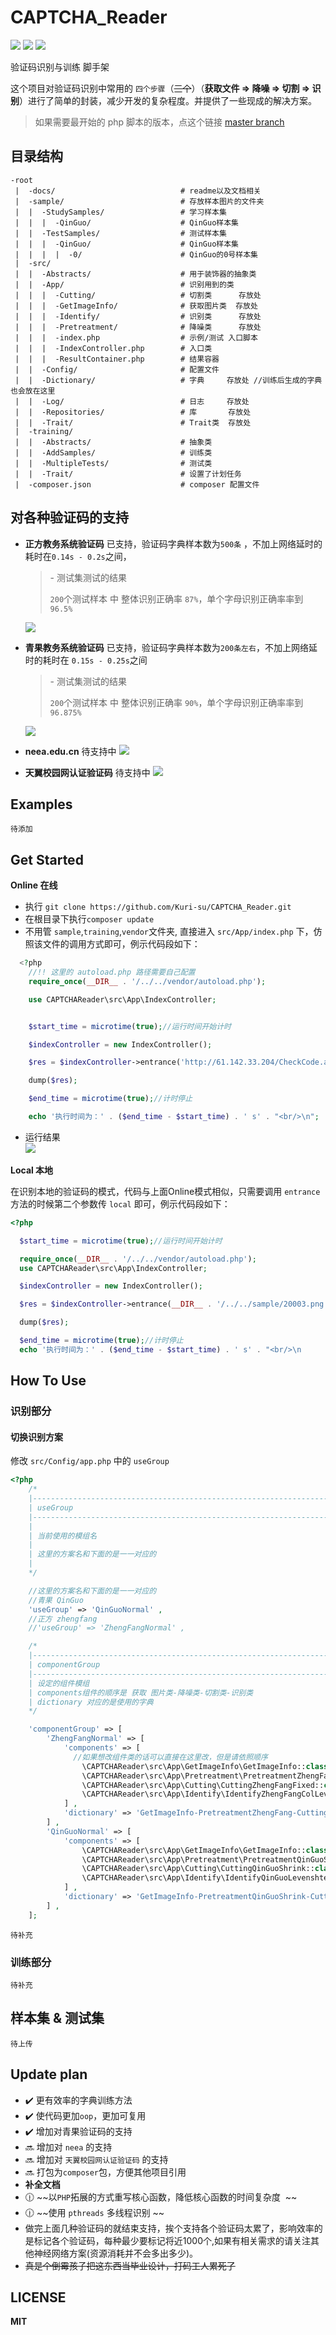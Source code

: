 # CAPTCHA_Reader

![](https://img.shields.io/packagist/l/doctrine/orm.svg?longCache=true&style=flat-square)
![](https://img.shields.io/badge/php-~7.0.0-green.svg?longCache=true&style=flat-square)
![](https://img.shields.io/badge/Composer-MUST！-red.svg?longCache=true&style=flat-square)

验证码识别与训练 脚手架

这个项目对验证码识别中常用的 `四个步骤`（~~三个~~）（**获取文件 => 降噪 => 切割 => 识别**）进行了简单的封装，减少开发的复杂程度。并提供了一些现成的解决方案。

> 如果需要最开始的 php 脚本的版本，点这个链接 [master branch](https://github.com/Kuri-su/CAPTCHA_Reader/tree/master)

## 目录结构

```
-root
 |  -docs/                            # readme以及文档相关
 |  -sample/                          # 存放样本图片的文件夹
 |  |  -StudySamples/                 # 学习样本集
 |  |  |  -QinGuo/                    # QinGuo样本集
 |  |  -TestSamples/                  # 测试样本集
 |  |  |  -QinGuo/                    # QinGuo样本集
 |  |  |  |  -0/                      # QinGuo的0号样本集
 |  -src/
 |  |  -Abstracts/                    # 用于装饰器的抽象类
 |  |  -App/                          # 识别用到的类
 |  |  |  -Cutting/                   # 切割类      存放处
 |  |  |  -GetImageInfo/              # 获取图片类  存放处
 |  |  |  -Identify/                  # 识别类      存放处
 |  |  |  -Pretreatment/              # 降噪类      存放处
 |  |  |  -index.php                  # 示例/测试 入口脚本
 |  |  |  -IndexController.php        # 入口类
 |  |  |  -ResultContainer.php        # 结果容器
 |  |  -Config/                       # 配置文件
 |  |  -Dictionary/                   # 字典     存放处 //训练后生成的字典也会放在这里
 |  |  -Log/                          # 日志     存放处
 |  |  -Repositories/                 # 库       存放处
 |  |  -Trait/                        # Trait类  存放处
 |  -training/
 |  |  -Abstracts/                    # 抽象类
 |  |  -AddSamples/                   # 训练类
 |  |  -MultipleTests/                # 测试类
 |  |  -Trait/                        # 设置了计划任务
 |  -composer.json                    # composer 配置文件
```

## 对各种验证码的支持

* **正方教务系统验证码** 已支持，验证码字典样本数为`500条` ，不加上网络延时的耗时在`0.14s - 0.2s`之间，

  > \-
  > 测试集测试的结果
  >
  > `200`个测试样本 中 整体识别正确率 `87%`，单个字母识别正确率率到 `96.5%`

  ![](docs/sample/zhengfang.png)

* **青果教务系统验证码** 已支持，验证码字典样本数为`200条左右`，不加上网络延时的耗时在 `0.15s - 0.25s`之间

  > \-
  > 测试集测试的结果
  >
  > `200`个测试样本 中 整体识别正确率 `90%`，单个字母识别正确率率到 `96.875%`

  ![](docs/sample/qinguo.png)

* **neea.edu.cn** 待支持中
  ![](docs/sample/neea.png)

* **天翼校园网认证验证码** 待支持中
  ![](docs/sample/tianyi.png)


## Examples

`待添加`

## Get Started

**Online 在线**

* 执行 `git clone https://github.com/Kuri-su/CAPTCHA_Reader.git`
* 在根目录下执行`composer update`
* 不用管 `sample`,`training`,`vendor`文件夹, 直接进入 `src/App/index.php` 下，仿照该文件的调用方式即可，例示代码段如下：

```php
  <?php
    //!! 这里的 autoload.php 路径需要自己配置
    require_once(__DIR__ . '/../../vendor/autoload.php');

    use CAPTCHAReader\src\App\IndexController;


    $start_time = microtime(true);//运行时间开始计时

    $indexController = new IndexController();

    $res = $indexController->entrance('http://61.142.33.204/CheckCode.aspx','online');

    dump($res);

    $end_time = microtime(true);//计时停止

    echo '执行时间为：' . ($end_time - $start_time) . ' s' . "<br/>\n";
```

* 运行结果  
![](docs/runRes.png)

**Local 本地**

在识别本地的验证码的模式，代码与上面Online模式相似，只需要调用 `entrance`方法的时候第二个参数传 `local` 即可，例示代码段如下：

```php
<?php

  $start_time = microtime(true);//运行时间开始计时

  require_once(__DIR__ . '/../../vendor/autoload.php');
  use CAPTCHAReader\src\App\IndexController;

  $indexController = new IndexController();

  $res = $indexController->entrance(__DIR__ . '/../../sample/20003.png', 'local');

  dump($res);

  $end_time = microtime(true);//计时停止
  echo '执行时间为：' . ($end_time - $start_time) . ' s' . "<br/>\n
```

## How To Use

### 识别部分

#### 切换识别方案

修改 `src/Config/app.php` 中的 `useGroup`
```php
<?php
    /*
    |--------------------------------------------------------------------------
    | useGroup
    |--------------------------------------------------------------------------
    |
    | 当前使用的模组名
    |
    | 这里的方案名和下面的是一一对应的
    |
    */

    //这里的方案名和下面的是一一对应的
    //青果 QinGuo
    'useGroup' => 'QinGuoNormal' ,
    //正方 zhengfang
    //'useGroup' => 'ZhengFangNormal' ,

    /*
    |--------------------------------------------------------------------------
    | componentGroup
    |--------------------------------------------------------------------------
    | 设定的组件模组
    | components组件的顺序是 获取 图片类-降噪类-切割类-识别类
    | dictionary 对应的是使用的字典
    */

    'componentGroup' => [
        'ZhengFangNormal' => [
            'components' => [
              //如果想改组件类的话可以直接在这里改，但是请依照顺序
                \CAPTCHAReader\src\App\GetImageInfo\GetImageInfo::class ,
                \CAPTCHAReader\src\App\Pretreatment\PretreatmentZhengFang::class ,
                \CAPTCHAReader\src\App\Cutting\CuttingZhengFangFixed::class ,
                \CAPTCHAReader\src\App\Identify\IdentifyZhengFangColLevenshtein::class ,
            ] ,
            'dictionary' => 'GetImageInfo-PretreatmentZhengFang-CuttingZhengFangFixed-IdentifyZhengFangColLevenshtein.json' ,
        ] ,
        'QinGuoNormal' => [
            'components' => [
                \CAPTCHAReader\src\App\GetImageInfo\GetImageInfo::class,
                \CAPTCHAReader\src\App\Pretreatment\PretreatmentQinGuoShrink::class,
                \CAPTCHAReader\src\App\Cutting\CuttingQinGuoShrink::class,
                \CAPTCHAReader\src\App\Identify\IdentifyQinGuoLevenshtein::class,
            ] ,
            'dictionary' => 'GetImageInfo-PretreatmentQinGuoShrink-CuttingQinGuoShrink-IdentifyQinGuoLevenshtein.json' ,
        ] ,
    ];
```

`待补充`

### 训练部分

`待补充`

## 样本集 & 测试集

`待上传`

## Update plan

* :heavy_check_mark: 更有效率的字典训练方法
* :heavy_check_mark: 使代码更加`oop`，更加可复用
* :heavy_check_mark: 增加对青果验证码的支持
* :soon: 增加对 `neea` 的支持
* :soon: 增加对 `天翼校园网认证验证码` 的支持
* :soon: 打包为`composer`包，方便其他项目引用
* **补全文档**
* :clock1230: ~~以`PHP`拓展的方式重写核心函数，降低核心函数的时间复杂度  ~~
* :clock1230: ~~使用 `pthreads` 多线程识别 ~~
* 做完上面几种验证码的就结束支持，挨个支持各个验证码太累了，影响效率的是标记各个验证码，每种最少要标记将近1000个,如果有相关需求的请关注其他神经网络方案(资源消耗并不会多出多少)。
* ~~真是个倒霉孩子把这东西当毕业设计，打码工人累死了~~

## LICENSE

**MIT**